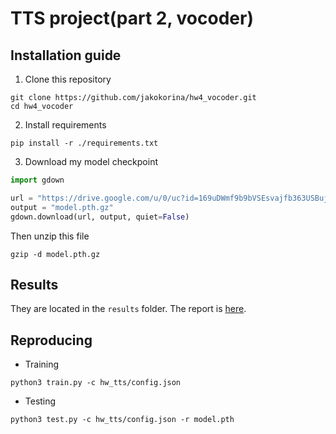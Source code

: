 # TTS project(part 2, vocoder)

## Installation guide

1. Clone this repository

```shell
git clone https://github.com/jakokorina/hw4_vocoder.git
cd hw4_vocoder 
```

2. Install requirements

```shell
pip install -r ./requirements.txt
```

3. Download my model checkpoint

```python
import gdown

url = "https://drive.google.com/u/0/uc?id=169uDWmf9b9bVSEsvajfb363USBujOR_L"
output = "model.pth.gz"
gdown.download(url, output, quiet=False)
```

Then unzip this file

```shell
gzip -d model.pth.gz
```

## Results

They are located in the `results` folder. The report is
[here](https://wandb.ai/jakokorina/vocoder_project/reports/HW4-Vocoder--VmlldzozMTk2NzMy).

## Reproducing

- Training

```shell
python3 train.py -c hw_tts/config.json
```

- Testing

```shell
python3 test.py -c hw_tts/config.json -r model.pth
```

